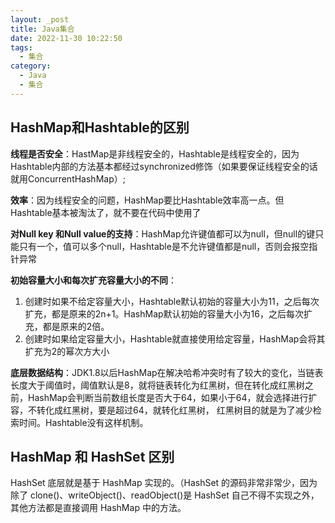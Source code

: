 ```yaml
---
layout: _post
title: Java集合
date: 2022-11-30 10:22:50
tags: 
  - 集合
category: 
  - Java
  - 集合
---
```

## HashMap和Hashtable的区别
**线程是否安全**：HastMap是非线程安全的，Hashtable是线程安全的，因为Hashtable内部的方法基本都经过synchronized修饰（如果要保证线程安全的话就用ConcurrentHashMap）;

**效率**：因为线程安全的问题，HashMap要比Hashtable效率高一点。但Hashtable基本被淘汰了，就不要在代码中使用了

**对Null key 和Null value的支持**：HashMap允许键值都可以为null，但null的键只能只有一个，值可以多个null，Hashtable是不允许键值都是null，否则会报空指针异常

**初始容量大小和每次扩充容量大小的不同**：
1. 创建时如果不给定容量大小，Hashtable默认初始的容量大小为11，之后每次扩充，都是原来的2n+1。HashMap默认初始的容量大小为16，之后每次扩充，都是原来的2倍。
2. 创建时如果给定容量大小，Hashtable就直接使用给定容量，HashMap会将其扩充为2的幂次方大小 

**底层数据结构**：JDK1.8以后HashMap在解决哈希冲突时有了较大的变化，当链表长度大于阈值时，阈值默认是8，就将链表转化为红黑树，但在转化成红黑树之前，HashMap会判断当前数组长度是否大于64，如果小于64，就会选择进行扩容，不转化成红黑树，要是超过64，就转化红黑树，
红黑树目的就是为了减少检索时间。Hashtable没有这样机制。

## HashMap 和 HashSet 区别
HashSet 底层就是基于 HashMap 实现的。（HashSet 的源码非常非常少，因为除了 clone()、writeObject()、readObject()是 HashSet 自己不得不实现之外，其他方法都是直接调用 HashMap 中的方法。

